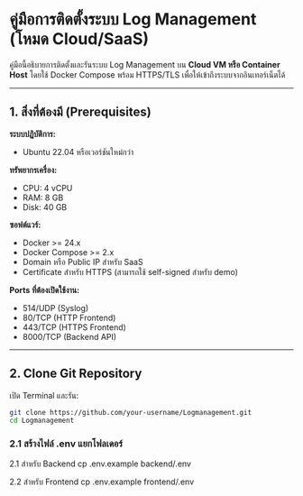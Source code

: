 # คู่มือการติดตั้งระบบ Log Management (โหมด Cloud/SaaS)

คู่มือนี้อธิบายการติดตั้งและรันระบบ Log Management บน **Cloud VM หรือ Container Host** โดยใช้ Docker Compose พร้อม HTTPS/TLS เพื่อให้เข้าถึงระบบจากอินเทอร์เน็ตได้

---

## 1. สิ่งที่ต้องมี (Prerequisites)

**ระบบปฏิบัติการ:**

- Ubuntu 22.04 หรือเวอร์ชันใหม่กว่า

**ทรัพยากรเครื่อง:**

- CPU: 4 vCPU
- RAM: 8 GB
- Disk: 40 GB

**ซอฟต์แวร์:**

- Docker >= 24.x
- Docker Compose >= 2.x
- Domain หรือ Public IP สำหรับ SaaS
- Certificate สำหรับ HTTPS (สามารถใช้ self-signed สำหรับ demo)

**Ports ที่ต้องเปิดใช้งาน:**

- 514/UDP (Syslog)
- 80/TCP (HTTP Frontend)
- 443/TCP (HTTPS Frontend)
- 8000/TCP (Backend API)

---

## 2. Clone Git Repository

เปิด Terminal และรัน:

```bash
git clone https://github.com/your-username/Logmanagement.git
cd Logmanagement
```

### 2.1 สร้างไฟล์ .env แยกโฟลเดอร์

2.1 สำหรับ Backend
cp .env.example backend/.env

2.2 สำหรับ Frontend
cp .env.example frontend/.env
